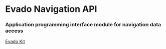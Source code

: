 # Evado Navigation API

### Application programming interface module for navigation data access

[Evado Kit](https://github.com/mkhorin/evado)